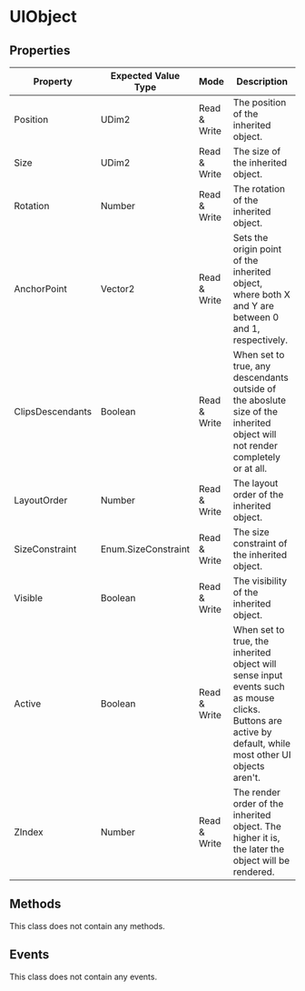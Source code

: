 # UIObject

## Properties

| Property | Expected Value Type | Mode | Description |
| -------- | ------------------- | ---- | ----------- |
| Position | UDim2 | Read & Write | The position of the inherited object. |
| Size | UDim2 | Read & Write | The size of the inherited object. |
| Rotation | Number | Read & Write | The rotation of the inherited object.
| AnchorPoint | Vector2 | Read & Write | Sets the origin point of the inherited object, where both X and Y are between 0 and 1, respectively. |
| ClipsDescendants | Boolean | Read & Write | When set to true, any descendants outside of the aboslute size of the inherited object will not render completely or at all. |
| LayoutOrder | Number | Read & Write | The layout order of the inherited object. |
| SizeConstraint | Enum.SizeConstraint | Read & Write | The size constraint of the inherited object. |
| Visible | Boolean | Read & Write | The visibility of the inherited object. |
| Active | Boolean | Read & Write | When set to true, the inherited object will sense input events such as mouse clicks. Buttons are active by default, while most other UI objects aren't. |
| ZIndex | Number | Read & Write | The render order of the inherited object. The higher it is, the later the object will be rendered. |

## Methods

This class does not contain any methods.

## Events

This class does not contain any events.
